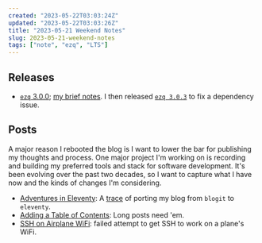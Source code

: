 ```yaml
---
created: "2023-05-22T03:03:24Z"
updated: "2023-05-22T03:03:26Z"
title: "2023-05-21 Weekend Notes"
slug: 2023-05-21-weekend-notes
tags: ["note", "ezq", "LTS"]
---
```


## Releases

- [`ezq` 3.0.0](https://github.com/metaist/ezq/releases/tag/3.0.0); [my brief notes]({{BLOG_URL}}/2023/05/ezq-3.0.0.html). I then released [`ezq 3.0.3`](https://github.com/metaist/ezq/releases/tag/3.0.3) to fix a dependency issue.

## Posts

A major reason I rebooted the blog is I want to lower the bar for publishing my thoughts and process. One major project I'm working on is recording and building my preferred tools and stack for software development. It's been evolving over the past two decades, so I want to capture what I have now and the kinds of changes I'm considering.

- [Adventures in Eleventy]({{BLOG_URL}}/2023/05/adventures-in-eleventy.html): A [trace]({{BLOG_URL}}/tag/trace) of porting my blog from `blogit` to `eleventy`.
- [Adding a Table of Contents]({{BLOG_URL}}/2023/05/adding-a-toc.html): Long posts need 'em.
- [SSH on Airplane WiFi]({{BLOG_URL}}/2023/05/ssh-on-airplane-wifi.html): failed attempt to get SSH to work on a plane's WiFi.
